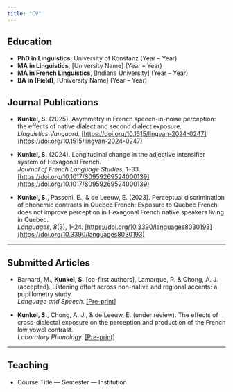 ```yaml
---
title: "CV"
---
```



## Education
- **PhD in Linguistics**, University of Konstanz (Year – Year)  
- **MA in Linguistics**, [University Name] (Year – Year)  
- **MA in French Linguistics**, [Indiana University] (Year – Year)  
- **BA in [Field]**, [University Name] (Year – Year)


## Journal Publications

- **Kunkel, S.** (2025). Asymmetry in French speech-in-noise perception: the effects of native dialect and second dialect exposure.  
  *Linguistics Vanguard.* [https://doi.org/10.1515/lingvan-2024-0247](https://doi.org/10.1515/lingvan-2024-0247)

- **Kunkel, S.** (2024). Longitudinal change in the adjective intensifier system of Hexagonal French.  
  *Journal of French Language Studies*, 1–33. [https://doi.org/10.1017/S0959269524000139](https://doi.org/10.1017/S0959269524000139)

- **Kunkel, S.**, Passoni, E., & de Leeuw, E. (2023). Perceptual discrimination of phonemic contrasts in Quebec French: Exposure to Quebec French does not improve perception in Hexagonal French native speakers living in Quebec.  
  *Languages, 8*(3), 1–24. [https://doi.org/10.3390/languages8030193](https://doi.org/10.3390/languages8030193)

---

## Submitted Articles

- Barnard, M., **Kunkel, S.** [co-first authors], Lamarque, R. & Chong, A. J. (accepted). Listening effort across non-native and regional accents: a pupillometry study.  
  *Language and Speech.* [[Pre-print]](https://drive.google.com/file/d/1KpZzmrks60gGWd6j8go5kE7553h6FrZZ/view?usp=sharing)

- **Kunkel, S.**, Chong, A. J., & de Leeuw, E. (under review). The effects of cross-dialectal exposure on the perception and production of the French low vowel contrast.  
  *Laboratory Phonology.* [[Pre-print]](https://www.researchgate.net/publication/394750088_Cross-dialectal_exposure_effects_on_the_production_and_perception_of_the_French_low-vowel_contrast)

---

## Teaching
- Course Title — Semester — Institution  
